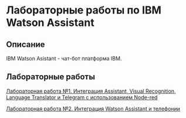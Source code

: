 # Лабораторные работы по IBM Watson Assistant

## Описание
IBM Watson Asistant - чат-бот платформа IBM.

## Лабораторные работы

<a href="./1.+Nodered-Telegram.md">Лабораторная работа №1. Интеграция Assistant, Visual Recognition, Language Translator и Telegram с использованием Node-red</a>

<a href="./2.+Integration-with-Voximplant.md">Лабораторная работа №2. Интеграция Watson Assistant и телефонии</a>
